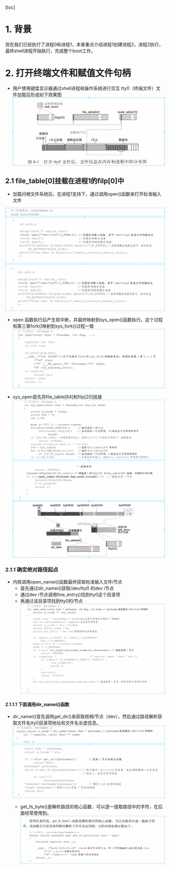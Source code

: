 [toc]

# 1. 背景
现在我们已经执行了进程0和进程1，本章重点介绍进程1创建进程2，进程2执行，最终shell进程开始执行，完成整个boot工作。

# 2. 打开终端文件和赋值文件句柄
* 用户使用键盘显示器通过shell进程和操作系统进行交互
tty0（终端文件）文件加载后形成如下效果图
![2019-08-19-15-22-37.png](./images/2019-08-19-15-22-37.png)

## 2.1 file_table[0]挂载在进程1的filp[0]中
* 加载问根文件系统后，在进程1支持下，通过调用open()函数来打开标准输入文件

![2019-08-19-15-35-17.png](./images/2019-08-19-15-35-17.png)
![2019-08-19-15-35-33.png](./images/2019-08-19-15-35-33.png)
![2019-08-19-15-36-46.png](./images/2019-08-19-15-36-46.png)

* open 函数执行后产生软中断，并最终映射到sys_open()函数执行。这个过程和第三章fork()映射到sys_fork()过程一致
![2019-08-19-15-42-52.png](./images/2019-08-19-15-42-52.png)

* sys_open首先将file_table[64]和filp[20]挂接
![2019-08-19-15-47-09.png](./images/2019-08-19-15-47-09.png)
![2019-08-19-15-48-42.png](./images/2019-08-19-15-48-42.png)
![2019-08-19-15-49-07.png](./images/2019-08-19-15-49-07.png)

### 2.1.1 确定绝对路径起点
* 内核调用open_namei()函数最终获取标准输入文件i节点
    * 首先通过dir_namei()获取/dev/tty0 的dev i节点
    * 通过dev i节点调用fine_entry()找到tty0这个目录项
    * 再通过该目录项找到tty0的i节点
![2019-08-19-16-04-23.png](./images/2019-08-19-16-04-23.png)

#### 2.1.1.1 下面调用dir_namei()函数

* dir_namei()首先调用get_dir()来获取枝梢i节点（dev），然后通过路径解析获取文件名tty0目录项地址和文件名长度信息。
![2019-08-19-16-12-56.png](./images/2019-08-19-16-12-56.png)
![2019-08-19-16-14-56.png](./images/2019-08-19-16-14-56.png)

    * get_fs_byte()是解析路径的核心函数，可以逐一提取路径中的字符，在后面经常使用到。
    ![2019-08-19-16-19-32.png](./images/2019-08-19-16-19-32.png)




